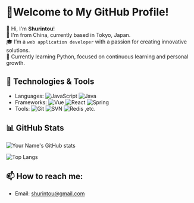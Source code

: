 <!--
**shurintou/shurintou** is a ✨ _special_ ✨ repository because its `README.md` (this file) appears on your GitHub profile.

Here are some ideas to get you started:

- 🔭 I’m currently working on ...
- 🌱 I’m currently learning ...
- 👯 I’m looking to collaborate on ...
- 🤔 I’m looking for help with ...
- 💬 Ask me about ...
- 📫 How to reach me: ...
- 😄 Pronouns: ...
- ⚡ Fun fact: ...
-->

# 👋Welcome to My GitHub Profile!

👋 Hi, I'm **Shurintou**!  
:tokyo_tower: I'm from China, currently based in Tokyo, Japan.   
🎓 I’m a `web application developer` with a passion for creating innovative solutions.  
💼 Currently learning Python, focused on continuous learning and personal growth.

## 🔧 Technologies & Tools

- Languages:
![JavaScript](https://img.shields.io/badge/JavaScript-F7DF1E?logo=javascript&logoColor=black&style=for-the-badge)
![Java](https://img.shields.io/badge/Java-007396?logo=java&logoColor=white&style=for-the-badge)
- Frameworks:
![Vue](https://img.shields.io/badge/Vue.js-4FC08D?logo=vue.js&logoColor=white&style=for-the-badge)
![React](https://img.shields.io/badge/React-61DAFB?logo=react&logoColor=white&style=for-the-badge)
![Spring](https://img.shields.io/badge/Spring-6DB33F?logo=spring&logoColor=white&style=for-the-badge)
- Tools: 
![Git](https://img.shields.io/badge/Git-F05032?logo=git&logoColor=white&style=for-the-badge)
![SVN](https://img.shields.io/badge/Subversion-809CC9?logo=subversion&logoColor=white&style=for-the-badge)
![Redis](https://img.shields.io/badge/Redis-DC382D?logo=redis&logoColor=white&style=for-the-badge)
,etc.





## 📊 GitHub Stats

![Your Name's GitHub stats](https://github-readme-stats.vercel.app/api?username=shurintou&show_icons=true&rank_icon=github&theme=transparent&hide=contribs)

![Top Langs](https://github-readme-stats.vercel.app/api/top-langs/?username=shurintou&layout=compact&theme=transparent&hide=objective-j)


## 📫 How to reach me:

- Email: shurintou@gmail.com


